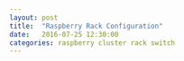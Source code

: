 ```yaml
---
layout: post
title:  "Raspberry Rack Configuration"
date:   2016-07-25 12:30:00
categories: raspberry cluster rack switch
---
```

